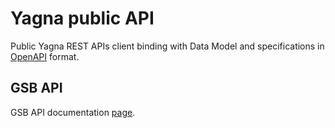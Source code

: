# Yagna public API

Public Yagna REST APIs client binding with Data Model and specifications in
[OpenAPI](http://spec.openapis.org/) format.

## GSB API

GSB API documentation [page](docs/gsb_api.md).
